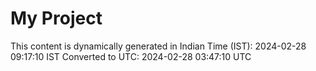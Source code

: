 # My Project

This content is dynamically generated in Indian Time (IST): 2024-02-28 09:17:10 IST
Converted to UTC: 2024-02-28 03:47:10 UTC
